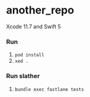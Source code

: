 # another_repo

Xcode 11.7 and Swift 5

### Run

1. `pod install`
1. `xed .`

### Run slather
1. `bundle exec fastlane tests`
